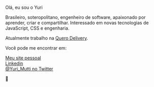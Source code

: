 Olá, eu sou o Yuri

Brasileiro, soteropolitano, engenheiro de software, apaixonado por aprender, criar e compartilhar. 
Interessado em novas tecnologias de JavaScript, CSS e engenharia.

Atualmente trabalho na [Quero Delivery](https://querodelivery.com).

Você pode me encontrar em:

[Meu site pessoal](https://yurimutti.com) <br />
[Linkedin](https://www.linkedin.com/in/yuri-mutti-0418bb1aa) <br />
[@Yuri_Mutti no Twitter](https://twitter.com/Yuri_Mutti) <br />

:love_you_gesture:
